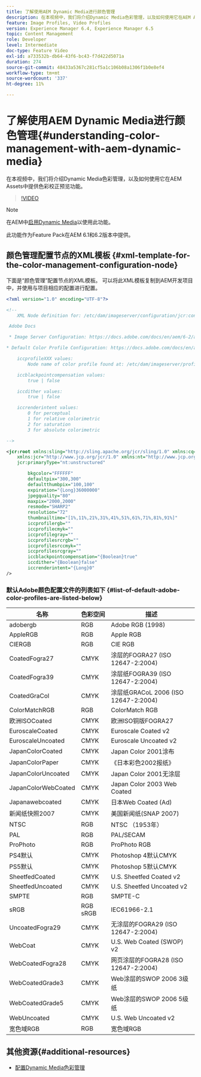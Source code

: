 ```yaml
---
title: 了解使用AEM Dynamic Media进行颜色管理
description: 在本视频中，我们将介绍Dynamic Media色彩管理，以及如何使用它在AEM Assets中提供色彩校正预览功能。
feature: Image Profiles, Video Profiles
version: Experience Manager 6.4, Experience Manager 6.5
topic: Content Management
role: Developer
level: Intermediate
doc-type: Feature Video
exl-id: a733532b-db64-43f6-bc43-f7d422d5071a
duration: 274
source-git-commit: 48433a5367c281cf5a1c106b08a1306f1b0e8ef4
workflow-type: tm+mt
source-wordcount: '337'
ht-degree: 11%

---
```


# 了解使用AEM Dynamic Media进行颜色管理{#understanding-color-management-with-aem-dynamic-media}

在本视频中，我们将介绍Dynamic Media色彩管理，以及如何使用它在AEM Assets中提供色彩校正预览功能。

>[!VIDEO](https://video.tv.adobe.com/v/16792?quality=12&learn=on)

>[!NOTE]
>
>在AEM中[启用Dynamic Media](https://experienceleague.adobe.com/docs/experience-manager-release-information/aem-release-updates/previous-updates/aem-previous-versions.html?lang=zh-Hans)以使用此功能。

此功能作为Feature Pack在AEM 6.1和6.2版本中提供。

## 颜色管理配置节点的XML模板 {#xml-template-for-the-color-management-configuration-node}

下面是“颜色管理”配置节点的XML模板。 可以将此XML模板复制到AEM开发项目中，并使用与项目相应的配置进行配置。

```xml
<?xml version="1.0" encoding="UTF-8"?>

<!--
    XML Node definition for: /etc/dam/imageserver/configuration/jcr:content/settings

 Adobe Docs

 * Image Server Configuration: https://docs.adobe.com/docs/en/aem/6-2/administer/content/dynamic-media/config-dynamic.html#Configuring%20Dynamic%20Media%20Image%20Settings

* Default Color Profile Configuration: https://docs.adobe.com/docs/en/aem/6-1/administer/content/dynamic-media/config-dynamic.html#Configuring%20the%20default%20color%20profiles

    iccprofileXXX values:
        Node name of color profile found at: /etc/dam/imageserver/profiles

    iccblackpointcompensation values:
        true | false

    iccdither values:
        true | false

    iccrenderintent values:
        0 for perceptual
        1 for relative colorimetric
        2 for saturation
        3 for absolute colorimetric

-->

<jcr:root xmlns:sling="http://sling.apache.org/jcr/sling/1.0" xmlns:cq="http://www.day.com/jcr/cq/1.0"
    xmlns:jcr="http://www.jcp.org/jcr/1.0" xmlns:nt="http://www.jcp.org/jcr/nt/1.0"
    jcr:primaryType="nt:unstructured"

        bkgcolor="FFFFFF"
        defaultpix="300,300"
        defaultthumbpix="100,100"
        expiration="{Long}36000000"
        jpegquality="80"
        maxpix="2000,2000"
        resmode="SHARP2"
        resolution="72"
        thumbnailtime="[1%,11%,21%,31%,41%,51%,61%,71%,81%,91%]"
        iccprofilergb=""
        iccprofilecmyk=""
        iccprofilegray=""
        iccprofilesrcrgb=""
        iccprofilesrccmyk=""
        iccprofilesrcgray=""
        iccblackpointcompensation="{Boolean}true"
        iccdither="{Boolean}false"
        iccrenderintent="{Long}0"
/>
```

### 默认Adobe颜色配置文件的列表如下 {#list-of-default-adobe-color-profiles-are-listed-below}

| 名称 | 色彩空间 | 描述 |
| ------------------- | ---------- | ------------------------------------- |
| adobergb | RGB | Adobe RGB (1998) |
| AppleRGB | RGB | Apple RGB |
| CIERGB | RGB | CIE RGB |
| CoatedFogra27 | CMYK | 涂层的FOGRA27 (ISO 12647-2:2004) |
| CoatedFogra39 | CMYK | 涂层纸FOGRA39 (ISO 12647-2:2004) |
| CoatedGraCol | CMYK | 涂层纸GRACoL 2006 (ISO 12647-2:2004) |
| ColorMatchRGB | RGB | ColorMatch RGB |
| 欧洲ISOCoated | CMYK | 欧洲ISO铜版FOGRA27 |
| EuroscaleCoated | CMYK | Euroscale Coated v2 |
| EuroscaleUncoated | CMYK | Euroscale Uncoated v2 |
| JapanColorCoated | CMYK | Japan Color 2001涂布 |
| JapanColorPaper | CMYK | 《日本彩色2002报纸》 |
| JapanColorUncoated | CMYK | Japan Color 2001无涂层 |
| JapanColorWebCoated | CMYK | Japan Color 2003 Web Coated |
| Japanawebcoated | CMYK | 日本Web Coated (Ad) |
| 新闻纸快照2007 | CMYK | 美国新闻纸(SNAP 2007) |
| NTSC | RGB | NTSC （1953年） |
| PAL | RGB | PAL/SECAM |
| ProPhoto | RGB | ProPhoto RGB |
| PS4默认 | CMYK | Photoshop 4默认CMYK |
| PS5默认 | CMYK | Photoshop 5默认CMYK |
| SheetfedCoated | CMYK | U.S. Sheetfed Coated v2 |
| SheetfedUncoated | CMYK | U.S. Sheetfed Uncoated v2 |
| SMPTE | RGB | SMPTE-C |
| sRGB | RGB sRGB | IEC61966-2.1 |
| UncoatedFogra29 | CMYK | 无涂层的FOGRA29 (ISO 12647-2:2004) |
| WebCoat | CMYK | U.S. Web Coated (SWOP) v2 |
| WebCoatedFogra28 | CMYK | 网页涂层的FOGRA28 (ISO 12647-2:2004) |
| WebCoatedGrade3 | CMYK | Web涂层的SWOP 2006 3级纸 |
| WebCoatedGrade5 | CMYK | Web涂层的SWOP 2006 5级纸 |
| WebUncoated | CMYK | U.S. Web Uncoated v2 |
| 宽色域RGB | RGB | 宽色域RGB |

## 其他资源{#additional-resources}

* [配置Dynamic Media色彩管理](https://helpx.adobe.com/cn/experience-manager/6-5/assets/using/config-dynamic.html#ConfiguringDynamicMediaColorManagement)
